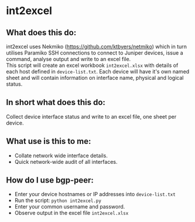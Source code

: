 # int2excel

## What does this do:
int2excel uses Nekmiko (https://github.com/ktbyers/netmiko) which in turn utilises Paramiko SSH connections
to connect to Juniper devices, issue a command, analyse output and write to an excel file.<br>
This script will create an excel workbook `int2excel.xlsx` with details of each host defined in `device-list.txt`.
Each device will have it's own named sheet and will contain information on interface name, physical and logical status. 

## In short what does this do:
Collect device interface status and write to an excel file, one sheet per device.

## What use is this to me:
- Collate network wide interface details.
- Quick network-wide audit of all interfaces.

## How do I use bgp-peer:
- Enter your device hostnames or IP addresses into `device-list.txt`
- Run the script: `python int2excel.py`
- Enter your common username and password.
- Observe output in the excel file `int2excel.xlsx`
